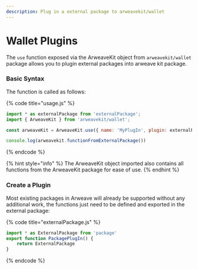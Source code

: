 ```yaml
---
description: Plug in a external package to arweavekit/wallet
---
```


# Wallet Plugins

The `use` function exposed via the ArweaveKit object from `arweavekit/wallet` package allows you to plugin external packages into arweave kit package.

### Basic Syntax

The function is called as follows:

{% code title="usage.js" %}
```javascript
import * as externalPackage from 'externalPackage';
import { ArweaveKit } from 'arweavekit/wallet';

const arweaveKit = ArweaveKit.use({ name: 'MyPlugIn', plugin: externalPackage });

console.log(arweavekit.functionFromExternalPackage())
```
{% endcode %}



{% hint style="info" %}
The ArweaveKit object imported also contains all functions from the ArweaveKit package for ease of use.
{% endhint %}

### Create a Plugin

Most existing packages in Arweave will already be supported without any additional work, the functions just need to be defined and exported in the external package:

{% code title="externalPackage.js" %}
```javascript
import * as ExternalPackage from 'package'
export function PackagePlugIn() {
    return ExternalPackage
}
```
{% endcode %}
